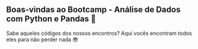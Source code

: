 ## Boas-vindas ao Bootcamp - Análise de Dados com Python e Pandas :purple_heart:

Sabe aqueles códigos dos nossos encontros? Aqui vocês encontram todos eles para não perder nada :sunglasses:
